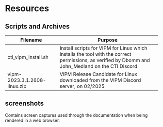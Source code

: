 # Resources

## Scripts and Archives

| Filename                     | Purpose                                                                                                                                           |
| ---------------------------- | ------------------------------------------------------------------------------------------------------------------------------------------------- |
| cti_vipm_install.sh          | Install scripts for VIPM for Linux which installs the tool with the correct permissions, as verified by Dbomm and John_Medland on the CTI Discord |
| vipm-2023.3.1.2608-linux.zip | VIPM Release Candidate for Linux downloaded from the VIPM Discord server, on 02/2025                                                              |

## screenshots

Contains screen captures used through the documentation when being rendered in a web browser.
